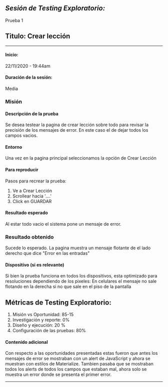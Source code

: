 *Sesión de Testing Exploratorio:*
---
Prueba 1
## Titulo: Crear lección
---


#### Inicio: 
22/11/2020 - 19:44am 


#### Duración de la sesión:
Media

### Misión
#### Descripción de la prueba
Se desea testear la pagina de crear lección sobre todo para revisar la precisión de los mensajes de error. En este caso el de dejar todos los campos vacios.

#### Entorno
Una vez en la pagina principal seleccionamos la opción de Crear Lección 

#### Para reproducir
Pasos para recrear la prueba:
1. Ve a Crear Lección
2. Scrollear hacia '....'
3. Click en GUARDAR


#### Resultado esperado
Al estar todo vacio el sistema pone un mensaje de error.

### Resultado obtenido
Sucede lo esperado. La pagina muestra un mensaje flotante de el lado derecho que dice "Error en las entradas"


#### Dispositivo (si es relevante)
Si bien la prueba funciona en todos los dispositivos, esta optimizado para resoluciones dependiendo de los pixeles:
En celulares el mensaje no sale flotando en la derecha si no que sale en el piso de la pantalla

## Métricas de Testing Exploratorio:
1. Misión vs Oportunidad: 85-15
2. Investigación y reporte: 0%
3. Diseño y ejecución: 20 %
4. Configuración de las pruebas: 80%

#### Contenido adicional
Con respecto a las oportunidades presentadas estas fueron que antes los mensajes de error se mostraban con un alert de JavaScript y ahora se muestran con estilos de Materialize.
Tambien pasaba que se mostraban todos los alerts de todos los campos que estaban mal, ahora solo se muestra un error donde se presenta el primer error.

---

